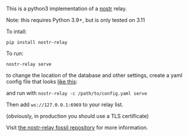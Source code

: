 This is a python3 implementation of a [nostr](https://github.com/nostr-protocol/nostr) relay.

Note: this requires Python 3.9+, but is only tested on 3.11

To intall:

`pip install nostr-relay`

To run:

`nostr-relay serve`

to change the location of the database and other settings, create a yaml config file that looks [like this](https://code.pobblelabs.org/fossil/nostr_relay/file?name=nostr_relay/config.yaml):

and run with `nostr-relay -c /path/to/config.yaml serve`


Then add `ws://127.0.0.1:6969` to your relay list.

(obviously, in production you should use a TLS certificate)

Visit [the nostr-relay fossil repository](https://code.pobblelabs.org/fossil/nostr_relay) for more information.
